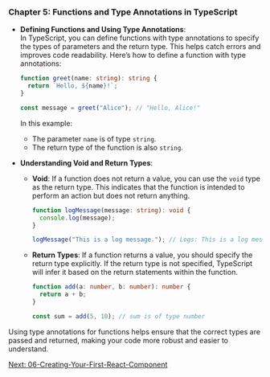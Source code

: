 ### Chapter 5: Functions and Type Annotations in TypeScript

- **Defining Functions and Using Type Annotations**:  
  In TypeScript, you can define functions with type annotations to specify the types of parameters and the return type. This helps catch errors and improves code readability. Here’s how to define a function with type annotations:

  ```typescript
  function greet(name: string): string {
    return `Hello, ${name}!`;
  }

  const message = greet("Alice"); // "Hello, Alice!"
  ```

  In this example:
  - The parameter `name` is of type `string`.
  - The return type of the function is also `string`.

- **Understanding Void and Return Types**:  
  - **Void**: If a function does not return a value, you can use the `void` type as the return type. This indicates that the function is intended to perform an action but does not return anything.
    ```typescript
    function logMessage(message: string): void {
      console.log(message);
    }

    logMessage("This is a log message."); // Logs: This is a log message.
    ```

  - **Return Types**: If a function returns a value, you should specify the return type explicitly. If the return type is not specified, TypeScript will infer it based on the return statements within the function.
    ```typescript
    function add(a: number, b: number): number {
      return a + b;
    }

    const sum = add(5, 10); // sum is of type number
    ```

Using type annotations for functions helps ensure that the correct types are passed and returned, making your code more robust and easier to understand.

[Next: 06-Creating-Your-First-React-Component](06-Creating-Your-First-React-Component.md)